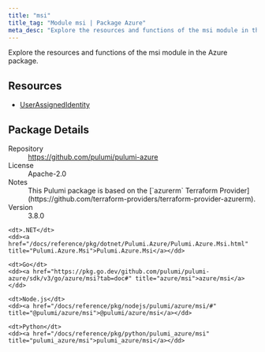```yaml
---
title: "msi"
title_tag: "Module msi | Package Azure"
meta_desc: "Explore the resources and functions of the msi module in the Azure package."
---
```


<!-- WARNING: this file was generated by Pulumi Docs Generator. -->
<!-- Do not edit by hand unless you're certain you know what you are doing! -->

Explore the resources and functions of the msi module in the Azure package.

<h2 id="resources">Resources</h2>
<ul class="api">
    <li><a href="userassignedidentity" title="UserAssignedIdentity"><span class="symbol resource"></span>UserAssignedIdentity</a></li>
</ul>

<h2 id="package-details">Package Details</h2>
<dl class="package-details">
	<dt>Repository</dt>
	<dd><a href="https://github.com/pulumi/pulumi-azure">https://github.com/pulumi/pulumi-azure</a></dd>
	<dt>License</dt>
	<dd>Apache-2.0</dd>
	<dt>Notes</dt>
	<dd>This Pulumi package is based on the [`azurerm` Terraform Provider](https://github.com/terraform-providers/terraform-provider-azurerm).</dd>
	<dt>Version</dt>
	<dd>3.8.0</dd>
</dl>



<dl class="tabular">

    <dt>.NET</dt>
    <dd><a href="/docs/reference/pkg/dotnet/Pulumi.Azure/Pulumi.Azure.Msi.html" title="Pulumi.Azure.Msi">Pulumi.Azure.Msi</a></dd>

    <dt>Go</dt>
    <dd><a href="https://pkg.go.dev/github.com/pulumi/pulumi-azure/sdk/v3/go/azure/msi?tab=doc#" title="azure/msi">azure/msi</a></dd>

    <dt>Node.js</dt>
    <dd><a href="/docs/reference/pkg/nodejs/pulumi/azure/msi/#" title="@pulumi/azure/msi">@pulumi/azure/msi</a></dd>

    <dt>Python</dt>
    <dd><a href="/docs/reference/pkg/python/pulumi_azure/msi" title="pulumi_azure/msi">pulumi_azure/msi</a></dd>

</dl>


